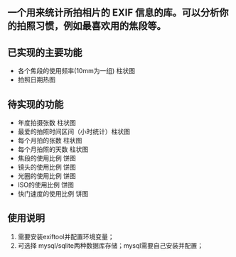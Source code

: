 ## 一个用来统计所拍相片的 EXIF 信息的库。可以分析你的拍照习惯，例如最喜欢用的焦段等。

## 已实现的主要功能
- 各个焦段的使用频率(10mm为一组) 柱状图  
- 拍照日期热图

## 待实现的功能
- 年度拍摄张数  柱状图
- 最爱的拍照时间区间（小时统计）柱状图
- 每个月拍的张数 柱状图
- 每个月拍照的天数 柱状图
- 焦段的使用比例 饼图
- 镜头的使用比例 饼图
- 光圈的使用比例 饼图
- ISO的使用比例 饼图
- 快门速度的使用比例 饼图


## 使用说明
1. 需要安装exiftool并配置环境变量；
2. 可选择 mysql/sqlite两种数据库存储；mysql需要自己安装并配置；